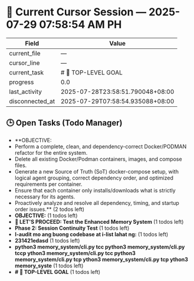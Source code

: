 # 📝 Current Cursor Session — 2025-07-29 07:58:54 AM PH

| Field | Value |
|-------|-------|
| current_file | — |
| cursor_line | — |
| current_task | # 🚀 TOP-LEVEL GOAL |
| progress | 0.0 |
| last_activity | 2025-07-28T23:58:51.790048+08:00 |
| disconnected_at | 2025-07-29T07:58:54.935088+08:00 |

## 🕒 Open Tasks (Todo Manager)
- **OBJECTIVE:
- Perform a complete, clean, and dependency-correct Docker/PODMAN refactor for the entire system.
- Delete all existing Docker/Podman containers, images, and compose files.
- Generate a new Source of Truth (SoT) docker-compose setup, with logical agent grouping, correct dependency order, and optimized requirements per container.
- Ensure that each container only installs/downloads what is strictly necessary for its agents.
- Proactively analyze and resolve all dependency, timing, and startup order issues.** (2 todos left)
- **OBJECTIVE:** (1 todos left)
- **🚀 LET'S PROCEED: Test the Enhanced Memory System** (1 todos left)
- **Phase 2: Session Continuity Test** (1 todos left)
- **I-audit mo ang buong codebase at i-list lahat ng:** (1 todos left)
- **231421edasd** (1 todos left)
- **python3 memory_system/cli.py tcc python3 memory_system/cli.py tccp ython3 memory_system/cli.py tcc python3 memory_system/cli.py tcp ython3 memory_system/cli.py tcp ython3 memory_syste** (1 todos left)
- **# 🚀 TOP-LEVEL GOAL** (1 todos left)
